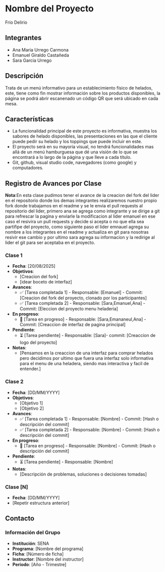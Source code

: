 # Nombre del Proyecto
Frío Delirio
## Integrantes
- Ana Maria Urrego Carmona
- Emanuel Giraldo Castañeda
- Sara Garcia Urrego

## Descripción
Trata de un menú informativo para un establecimiento físico de helados, este, tiene como fin mostrar información sobre los productos disponibles, la página se podrá abrir escanenado un código QR que será ubicado en cada mesa.

## Características
- La funcionalidad principal de este proyecto es informativa, muestra los sabores de helado disponibles, las presentaciones en las que el cliente puede pedir su helado y los toppings que puede incluir en este.
- El proyecto será en su mayoría visual, no tendrá funcionalidades mas allá de un menú hamburguesa que dé una visión de lo que se encontrará a lo largo de la página y que lleve a cada título.
- Git, github, visual studio code, navegadores (como google) y computadores.


## Registro de Avances por Clase
**Nota**:En esta clase pudimos tener el avance de la creacion del fork del lider en el repositorio donde los demas integrantes realizaremos nuestro propio fork donde trabajamos en el readme y se le envia el pull requests al repositorio del lider, primero ana se agrega como integrante y se dirige a git para refrescar la pagina y enviarle la modificacion al lider emanuel en ese caso el resivira un pull requests y decide si acepta o no que ella sea partifipe del proyecto, como siguiente paso el lider emnauel agrega su nombre a los integrantes en el readme y actualiza en git para nosotras resivir ese cambio y por ultimo sara agrega su informacion y la redirige al lider el git para ser aceptaba en el proyecto.

### Clase 1
- **Fecha**: [20/08/2025]
- **Objetivos**:
  - [Creacion del fork]
  - [idear boceto de interfaz]
- **Avances**:
  - ✅ [Tarea completada 1] - Responsable: [Emanuel] - Commit: [Creacion del fork del proyecto, clonado por los participantes]
  - ✅ [Tarea completada 2] - Responsable: [Sara,Emanuel,Ana] - Commit: [Eleccion del proyecto menu heladeria]
- **En progreso**:
  - 🔄 [Tarea en progreso] - Responsable: [Sara,Emananeul,Ana] - Commit: [Creaccion de interfaz de pagina principal]
- **Pendiente**:
  - ⏳ [Tarea pendiente] - Responsable: [Sara]- commit: [Creaccion de logo del proyecto]
- **Notas**:
  - [Pensamos en la creaccion de una interfaz para comprar helados pero decidimos por ultimo que fuera una interfaz solo informativa para el menu de una heladera, siendo mas interactiva y facil de entender.]

### Clase 2
- **Fecha**: [DD/MM/YYYY]
- **Objetivos**:
  - [Objetivo 1]
  - [Objetivo 2]
- **Avances**:
  - ✅ [Tarea completada 1] - Responsable: [Nombre] - Commit: [Hash o descripción del commit]
  - ✅ [Tarea completada 2] - Responsable: [Nombre] - Commit: [Hash o descripción del commit]
- **En progreso**:
  - 🔄 [Tarea en progreso] - Responsable: [Nombre] - Commit: [Hash o descripción del commit]
- **Pendiente**:
  - ⏳ [Tarea pendiente] - Responsable: [Nombre]
- **Notas**:
  - [Descripción de problemas, soluciones o decisiones tomadas]

### Clase [N]
- **Fecha**: [DD/MM/YYYY]
- [Repetir estructura anterior]

## Contacto
### Información del Grupo
- **Institución**: SENA
- **Programa**: [Nombre del programa]
- **Ficha**: [Número de ficha]
- **Instructor**: [Nombre del instructor]
- **Período**: [Año - Trimestre]